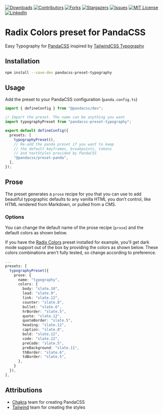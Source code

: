 [![Downloads][npm-shield]][npm-url]
[![Contributors][contributors-shield]][contributors-url]
[![Forks][forks-shield]][forks-url]
[![Stargazers][stars-shield]][stars-url]
[![Issues][issues-shield]][issues-url]
[![MIT License][license-shield]][license-url]
[![LinkedIn][linkedin-shield]][linkedin-url]

# Radix Colors preset for PandaCSS

Easy Typography for [PandaCSS](https://panda-css.com/) inspired by [TailwindCSS Typography](https://tailwindcss.com/docs/typography-plugin)

## Installation

```bash
npm install --save-dev pandacss-preset-typography
```

## Usage

Add the preset to your PandaCSS configuration (`panda.config.ts`)

```ts
import { defineConfig } from "@pandacss/dev";

// Import the preset. The name can be anything you want
import typographyPreset from "pandacss-preset-typography";

export default defineConfig({
  presets: [
    typographyPreset(),
    // Re-add the panda preset if you want to keep
    // the default keyframes, breakpoints, tokens
    // and textStyles provided by PandaCSS
    "@pandacss/preset-panda",
  ],
});
```

## Prose

The preset generates a `prose` recipe for you that you can use to add beautiful typographic defaults to any vanilla HTML you don’t control, like HTML rendered from Markdown, or pulled from a CMS.

### Options

You can change the default name of the prose recipe (`prose`) and the default colors as shown below.

If you have the [Radix Colors](https://www.npmjs.com/package/pandacss-preset-radix-colors) preset installed for example, you'll get dark mode support out of the box by providing the colors as shown below. These colors combinations aren't fully tested, so change according to preference.

```ts
...
presets: [
  typographyPreset({
    prose: {
      name: "typography",
      colors: {
        body: "slate.10",
        lead: "slate.9",
        link: "slate.12",
        counter: "slate.8",
        bullet: "slate.6",
        hrBorder: "slate.5",
        quote: "slate.12",
        quoteBorder: "slate.5",
        heading: "slate.12",
        caption: "slate.8",
        bold: "slate.12",
        code: "slate.12",
        preCode: "slate.5",
        preBackground: "slate.11",
        thBorder: "slate.6",
        tdBorder: "slate.5",
      },
    }
  }),
],
```

## Attributions

- [Chakra](https://github.com/chakra-ui) team for creating PandaCSS
- [Tailwind](https://github.com/tailwindlabs) team for creating the styles

[contributors-shield]: https://img.shields.io/github/contributors/milandekruijf/pandacss-preset-typography.svg?style=for-the-badge
[contributors-url]: https://github.com/milandekruijf/pandacss-preset-typography/graphs/contributors
[forks-shield]: https://img.shields.io/github/forks/milandekruijf/pandacss-preset-typography.svg?style=for-the-badge
[forks-url]: https://github.com/milandekruijf/pandacss-preset-typography/network/members
[stars-shield]: https://img.shields.io/github/stars/milandekruijf/pandacss-preset-typography.svg?style=for-the-badge
[stars-url]: https://github.com/milandekruijf/pandacss-preset-typography/stargazers
[issues-shield]: https://img.shields.io/github/issues/milandekruijf/pandacss-preset-typography.svg?style=for-the-badge
[issues-url]: https://github.com/milandekruijf/pandacss-preset-typography/issues
[license-shield]: https://img.shields.io/github/license/milandekruijf/pandacss-preset-typography.svg?style=for-the-badge
[license-url]: https://github.com/milandekruijf/pandacss-preset-typography/blob/main/LICENSE
[linkedin-shield]: https://img.shields.io/badge/-LinkedIn-black.svg?style=for-the-badge&logo=linkedin&colorB=555
[linkedin-url]: https://www.linkedin.com/in/milandekruijf
[npm-shield]: https://img.shields.io/npm/dw/pandacss-preset-typography?style=for-the-badge
[npm-url]: https://www.npmjs.com/package/pandacss-preset-typography
